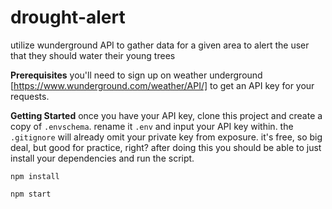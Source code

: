 # drought-alert
utilize wunderground API to gather data for a given area to alert the user that they should water their young trees

**Prerequisites**
you'll need to sign up on weather underground [https://www.wunderground.com/weather/API/] to get an API key for your requests.

**Getting Started**
once you have your API key, clone this project and create a copy of `.envschema`. rename it `.env` and input your API key within. the `.gitignore` will already omit your private key from exposure. it's free, so big deal, but good for practice, right? after doing this you should be able to just install your dependencies and run the script.

```npm install```

```npm start```
